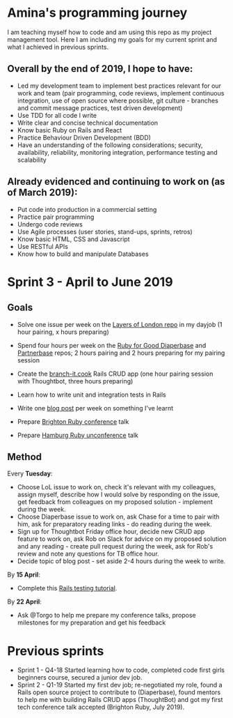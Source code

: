 # Amina's programming journey
I am teaching myself how to code and am using this repo as my project management tool. Here I am including my goals for my current sprint and what I achieved in previous sprints.

## Overall by the end of 2019, I hope to have:
* Led my development team to implement best practices relevant for our work and team (pair programming, code reviews, implement continuous integration, use of open source where possible, git culture - branches and commit message practices, test driven development)
* Use TDD for all code I write
* Write clear and concise technical documentation
* Know basic Ruby on Rails and React
* Practice Behaviour Driven Development (BDD)
* Have an understanding of the following considerations; security, availability, reliability, monitoring integration, performance testing and scalability

## Already evidenced and continuing to work on (as of March 2019):
* Put code into production in a commercial setting
* Practice pair programming
* Undergo code reviews
* Use Agile processes (user stories, stand-ups, sprints, retros)
* Know basic HTML, CSS and Javascript
* Use RESTful APIs 
* Know how to build and manipulate Databases

# Sprint 3 - April to June 2019
## Goals

* Solve one issue per week on the [Layers of London repo](https://github.com/layersoflondon/application) in my dayjob (1 hour pairing, x hours preparing)
* Spend four hours per week on the [Ruby for Good Diaperbase](https://github.com/rubyforgood/diaper) and [Partnerbase](https://github.com/rubyforgood/partner) repos; 2 hours pairing and 2 hours preparing for my pairing session
* Create the [branch-it.cook](https://github.com/Nirvikalpa108/Rails-blog) Rails CRUD app (one hour pairing session with Thoughtbot, three hours preparing)

* Learn how to write unit and integration tests in Rails
* Write one [blog post](https://medium.com/@adewusi) per week on something I've learnt
* Prepare [Brighton Ruby conference](https://brightonruby.com) talk
* Prepare [Hamburg Ruby unconference](https://rubyunconf.eu) talk

## Method

Every **Tuesday**:
* Choose LoL issue to work on, check it's relevant with my colleagues, assign myself, describe how I would solve by responding on the issue, get feedback from colleagues on my proposed solution - implement during the week.
* Choose Diaperbase issue to work on, ask Chase for a time to pair with him, ask for preparatory reading links - do reading  during the week.
* Sign up for Thoughtbot Friday office hour, decide new CRUD app feature to work on, ask Rob on Slack for advice on my proposed solution and any reading - create pull request during the week, ask for Rob's review and note any questions for TB office hour.
* Decide topic of blog post - set aside 2-4 hours during the week to write.

By **15 April**:
* Complete this [Rails testing tutorial](https://thoughtbot.com/upcase/test-driven-rails).

By **22 April**:
* Ask @Torgo to help me prepare my conference talks, propose milestones for my preparation and get his feedback

# Previous sprints
* Sprint 1 - Q4-18 Started learning how to code, completed code first girls beginners course, secured a junior dev job.
* Sprint 2 - Q1-19 Started my first dev job; re-negotiated my role, found a Rails open source project to contribute to (Diaperbase), found mentors to help me with building Rails CRUD apps (ThoughtBot) and got my first tech conference talk accepted (Brighton Ruby, July 2019).

